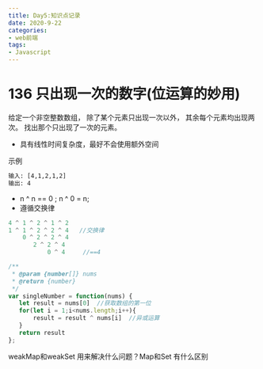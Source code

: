 ```yaml
---
title: Day5:知识点记录
date: 2020-9-22
categories:
- web前端
tags:
- Javascript
---
```


# 136 只出现一次的数字(位运算的妙用)

给定一个非空整数数组，
除了某个元素只出现一次以外，
其余每个元素均出现两次。
找出那个只出现了一次的元素。

 - 具有线性时间复杂度，最好不会使用额外空间

示例
```txt
输入: [4,1,2,1,2]
输出: 4
```

-  n ^ n == 0 ; n ^ 0 = n; 
- 遵循交换律

```javascript
4 ^ 1 ^ 2 ^ 1 ^ 2
1 ^ 1 ^ 2 ^ 2 ^ 4   //交换律
    0 ^ 2 ^ 2 ^ 4
       2 ^ 2 ^ 4
           0 ^ 4     //==4
```
```javascript
/**
 * @param {number[]} nums
 * @return {number}
 */
var singleNumber = function(nums) {
   let result = nums[0]  //获取数组的第一位
   for(let i = 1;i<nums.length;i++){
       result = result ^ nums[i]  //异或运算
   }
   return result
};

```
weakMap和weakSet 用来解决什么问题？Map和Set 有什么区别

 
